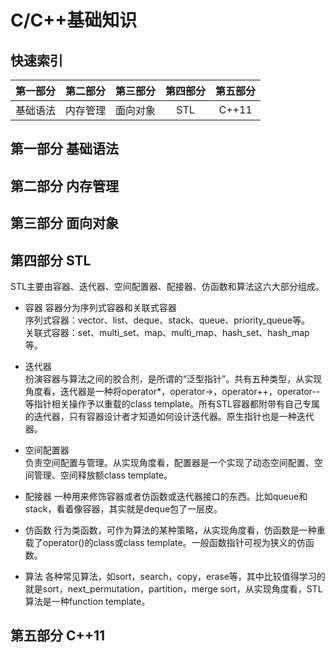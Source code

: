 # C/C++基础知识

## 快速索引
| 第一部分 | 第二部分 | 第三部分 | 第四部分 | 第五部分 |
|:-------:|:-------:|:--------:|:-------:|:-------:|
| 基础语法 | 内存管理 | 面向对象 |   STL   |  C++11  |

## 第一部分 基础语法

## 第二部分 内存管理 

## 第三部分 面向对象

## 第四部分 STL

STL主要由容器、迭代器、空间配置器、配接器、仿函数和算法这六大部分组成。
* 容器
容器分为序列式容器和关联式容器   
序列式容器：vector、list、deque、stack、queue、priority_queue等。  
关联式容器：set、multi_set、map、multi_map、hash_set、hash_map等。 

* 迭代器  
扮演容器与算法之间的胶合剂，是所谓的“泛型指针”。共有五种类型，从实现角度看，迭代器是一种将operator*，operator->，operator++，operator--等指针相关操作予以重载的class template。所有STL容器都附带有自己专属的迭代器，只有容器设计者才知道如何设计迭代器。原生指针也是一种迭代器。   

* 空间配置器  
负责空间配置与管理。从实现角度看，配置器是一个实现了动态空间配置、空间管理、空间释放额class template。

* 配接器
一种用来修饰容器或者仿函数或迭代器接口的东西。比如queue和stack，看着像容器，其实就是deque包了一层皮。

* 仿函数 
行为类函数，可作为算法的某种策略，从实现角度看，仿函数是一种重载了operator()的class或class template。一般函数指针可视为狭义的仿函数。

* 算法
各种常见算法，如sort，search，copy，erase等，其中比较值得学习的就是sort，next_permutation，partition，merge sort，从实现角度看，STL算法是一种function template。


## 第五部分 C++11
